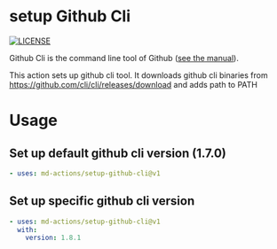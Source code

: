 # setup Github Cli
[![LICENSE](https://img.shields.io/github/license/md-actions/setup-github-cli)](https://github.com/md-actions/setup-github-cli/blob/main/LICENSE)

Github Cli is the command line tool of Github ([see the manual](https://cli.github.com/manual/)).

This action sets up github cli tool. It downloads github cli binaries from https://github.com/cli/cli/releases/download and adds path to PATH

   
# Usage
## Set up default github cli version (1.7.0)
```yaml
- uses: md-actions/setup-github-cli@v1
```
## Set up specific github cli version
```yaml
- uses: md-actions/setup-github-cli@v1
  with:
    version: 1.8.1
```
